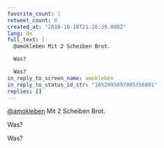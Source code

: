 ```yaml
---
favorite_count: 1
retweet_count: 0
created_at: "2018-10-18T21:26:39.000Z"
lang: de
full_text: |-
  @amokleben Mit 2 Scheiben Brot.

  Was?

  Was?
in_reply_to_screen_name: amokleben
in_reply_to_status_id_str: "1052995897905356801"
replies: []
---
```


[@amokleben](https://twitter.com/amokleben) Mit 2 Scheiben Brot.

Was?

Was?
